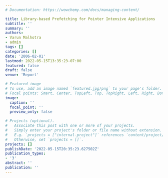```yaml
---
# Documentation: https://wowchemy.com/docs/managing-content/

title: Library-based Prefetching for Pointer Intensive Applications
subtitle: ''
summary: ''
authors:
- Varun Malhotra
- admin
tags: []
categories: []
date: '2006-02-01'
lastmod: 2022-05-15T13:35:23-07:00
featured: false
draft: false
venue: 'Report'

# Featured image
# To use, add an image named `featured.jpg/png` to your page's folder.
# Focal points: Smart, Center, TopLeft, Top, TopRight, Left, Right, BottomLeft, Bottom, BottomRight.
image:
  caption: ''
  focal_point: ''
  preview_only: false

# Projects (optional).
#   Associate this post with one or more of your projects.
#   Simply enter your project's folder or file name without extension.
#   E.g. `projects = ["internal-project"]` references `content/project/deep-learning/index.md`.
#   Otherwise, set `projects = []`.
projects: []
publishDate: '2022-05-15T20:35:23.627502Z'
publication_types:
- '3'
abstract: ''
publication: ''
---
```

